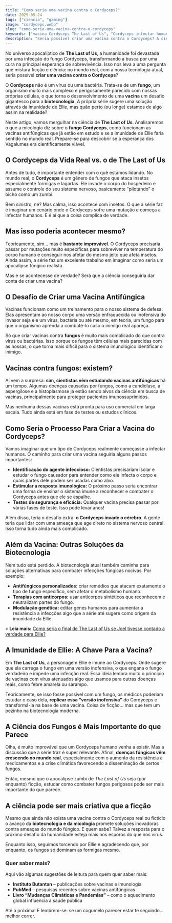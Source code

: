 ```yaml
---
title: "Como seria uma vacina contra o Cordyceps?"
date: 2025-05-24
tags: ["ciencia", "gaming"]
image: "cordyceps.webp"
slug: "como-seria-uma-vacina-contra-o-cordyceps"
keywords: ["vacina Cordyceps The Last of Us", "Cordyceps infectar humanos", "imunidade da Ellie"]
description: "Seria possível criar uma vacina contra o Cordyceps? A ciência de The Last of Us explica os desafios de combater o fungo!"
---
```


No universo apocalíptico de **The Last of Us**, a humanidade foi devastada por uma infecção do fungo Cordyceps, transformando a busca por uma cura na principal esperança de sobrevivência. Isso nos leva a uma pergunta que mistura ficção e ciência: no mundo real, com a nossa tecnologia atual, seria possível **criar uma vacina contra o Cordyceps**?

O **Cordyceps** não é um vírus ou uma bactéria. Trata-se de um **fungo**, um organismo muito mais complexo e perigosamente parecido com nossas próprias células, o que torna o desenvolvimento de uma **vacina** um desafio gigantesco para a **biotecnologia**. A própria série sugere uma solução através da imunidade de Ellie, mas quão perto (ou longe) estamos de algo assim na realidade?

Neste artigo, vamos mergulhar na ciência de **The Last of Us**. Analisaremos o que a micologia diz sobre o **fungo Cordyceps**, como funcionam as vacinas antifúngicas que já estão em estudo e se a imunidade de Ellie faria sentido no mundo real. Prepare-se para descobrir se a esperança dos Vagalumes era cientificamente viável.

## O Cordyceps da Vida Real vs. o de The Last of Us

Antes de tudo, é importante entender com o quê estamos lidando. No mundo real, o **Cordyceps** é um gênero de fungos que ataca insetos especialmente formigas e lagartas. Ele invade o corpo do hospedeiro e assume o controle do seu sistema nervoso, basicamente “pilotando” o bicho como um zumbi.

Bem sinistro, né? Mas calma, isso acontece com insetos. O que a série faz é imaginar um cenário onde o Cordyceps sofre uma mutação e começa a infectar humanos. E é aí que a coisa complica de verdade.

## Mas isso poderia acontecer mesmo?

Teoricamente, sim… mas é **bastante improvável**. O Cordyceps precisaria passar por mutações muito específicas para sobreviver na temperatura do corpo humano e conseguir nos afetar do mesmo jeito que afeta insetos. Ainda assim, a série faz um excelente trabalho em imaginar como seria um apocalipse fúngico realista.

Mas e se acontecesse de verdade? Será que a ciência conseguiria dar conta de criar uma vacina?

## O Desafio de Criar uma Vacina Antifúngica

Vacinas funcionam como um treinamento para o nosso sistema de defesa. Elas apresentam ao nosso corpo uma versão enfraquecida ou inofensiva do invasor seja ele um vírus, bactéria ou até mesmo, em teoria, um fungo para que o organismo aprenda a combatê-lo caso o inimigo real apareça.

Só que criar vacinas contra **fungos** é muito mais complicado do que contra vírus ou bactérias. Isso porque os fungos têm células mais parecidas com as nossas, o que torna mais difícil para o sistema imunológico identificar o inimigo.

## Vacinas contra fungos: existem?

Aí vem a surpresa: **sim, cientistas vêm estudando vacinas antifúngicas** há um tempo. Algumas doenças causadas por fungos, como a candidíase, a aspergilose e a histoplasmose já estão sendo alvos da ciência em busca de vacinas, principalmente para proteger pacientes imunossuprimidos.

Mas nenhuma dessas vacinas está pronta para uso comercial em larga escala. Tudo ainda está em fase de testes ou estudos clínicos.

## Como Seria o Processo Para Criar a Vacina do Cordyceps?

Vamos imaginar que um tipo de Cordyceps realmente começasse a infectar humanos. O caminho para criar uma vacina seguiria alguns passos importantes:

*   **Identificação do agente infeccioso:** Cientistas precisariam isolar e estudar o fungo causador para entender como ele infecta o corpo e quais partes dele podem ser usadas como alvo.
*   **Estimular a resposta imunológica:** O próximo passo seria encontrar uma forma de ensinar o sistema imune a reconhecer e combater o Cordyceps antes que ele se espalhe.
*   **Testes de segurança e eficácia:** Qualquer vacina precisa passar por várias fases de teste. Isso pode levar anos!

Além disso, teria o desafio extra: **o Cordyceps invade o cérebro**. A gente teria que lidar com uma ameaça que age direto no sistema nervoso central. Isso torna tudo ainda mais complicado.

## Além da Vacina: Outras Soluções da Biotecnologia

Nem tudo está perdido. A biotecnologia atual também caminha para soluções alternativas para combater infecções fúngicas nocivas. Por exemplo:

*   **Antifúngicos personalizados:** criar remédios que atacam exatamente o tipo de fungo específico, sem afetar o metabolismo humano.
*   **Terapias com anticorpos:** usar anticorpos sintéticos que reconhecem e neutralizam partes do fungo.
*   **Modulação genética:** editar genes humanos para aumentar a resistência a infecções algo que a série até sugere como origem da imunidade da Ellie.

**+ Leia mais:** [Como seria o final de The Last of Us se Joel tivesse contado a verdade para Ellie?](/como-seria-o-final-de-the-last-of-us-se-joel-tivesse-contado-a-verdade-para-ellie/)

## A Imunidade de Ellie: A Chave Para a Vacina?

Em **The Last of Us**, a personagem Ellie é imune ao Cordyceps. Onde sugere que ela carrega o fungo em uma versão inofensiva, o que engana o fungo verdadeiro e impede uma infecção real. Essa ideia lembra muito o princípio de vacinas com vírus atenuados algo que usamos para outras doenças reais, como febre amarela ou sarampo.

Teoricamente, se isso fosse possível com um fungo, os médicos poderiam estudar o caso dela, **replicar essa “versão inofensiva”** do Cordyceps e transformá-la na base de uma vacina. Coisa de ficção… mas que tem um pezinho na biotecnologia moderna.

## A Ciência dos Fungos é Mais Importante do que Parece

Olha, é muito improvável que um Cordyceps humano venha a existir. Mas a discussão que a série traz é super relevante. Afinal, **doenças fúngicas vêm crescendo no mundo real**, especialmente com o aumento da resistência a medicamentos e a crise climática favorecendo a disseminação de certos fungos.

Então, mesmo que o apocalipse zumbi de _The Last of Us_ seja (por enquanto) ficção, estudar como combater fungos perigosos pode ser mais importante do que parece.

## A ciência pode ser mais criativa que a ficção

Mesmo que ainda não exista uma vacina contra o Cordyceps real ou fictício o avanço da **biotecnologia e da micologia** promete soluções inovadoras contra ameaças do mundo fúngico. E quem sabe? Talvez a resposta para o próximo desafio da humanidade esteja mais nos esporos do que nos vírus.

Enquanto isso, seguimos torcendo por Ellie e agradecendo que, por enquanto, os fungos só dominam as formigas mesmo.

### Quer saber mais?

Aqui vão algumas sugestões de leitura para quem quer saber mais:

*   **Instituto Butantan** – publicações sobre vacinas e imunologia
*   **PubMed** – pesquisas recentes sobre vacinas antifúngicas
*   **Livro “Mudanças Climáticas e Pandemias”** – como o aquecimento global influencia a saúde pública

Até a próxima! E lembrem-se: se um cogumelo parecer estar te seguindo… melhor correr.